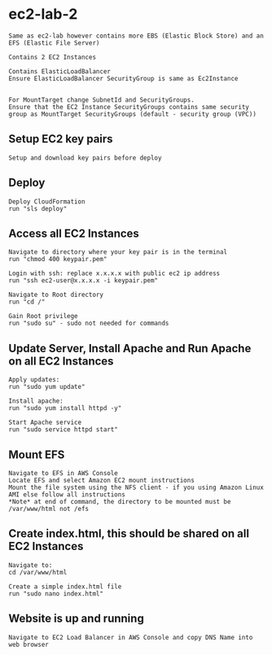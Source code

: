 # ec2-lab-2

```
Same as ec2-lab however contains more EBS (Elastic Block Store) and an EFS (Elastic File Server)

Contains 2 EC2 Instances

Contains ElasticLoadBalancer
Ensure ElasticLoadBalancer SecurityGroup is same as Ec2Instance


For MountTarget change SubnetId and SecurityGroups.
Ensure that the EC2 Instance SecurityGroups contains same security group as MountTarget SecurityGroups (default - security group (VPC))
```

## Setup EC2 key pairs

```
Setup and download key pairs before deploy
```

## Deploy

```
Deploy CloudFormation
run "sls deploy"
```

## Access all EC2 Instances

```
Navigate to directory where your key pair is in the terminal
run "chmod 400 keypair.pem"

Login with ssh: replace x.x.x.x with public ec2 ip address
run "ssh ec2-user@x.x.x.x -i keypair.pem"

Navigate to Root directory
run "cd /"

Gain Root privilege
run "sudo su" - sudo not needed for commands

```

## Update Server, Install Apache and Run Apache on all EC2 Instances

```
Apply updates:
run "sudo yum update"

Install apache:
run "sudo yum install httpd -y"

Start Apache service
run "sudo service httpd start"
```

## Mount EFS

```
Navigate to EFS in AWS Console
Locate EFS and select Amazon EC2 mount instructions
Mount the file system using the NFS client - if you using Amazon Linux AMI else follow all instructions
*Note* at end of command, the directory to be mounted must be /var/www/html not /efs
```

## Create index.html, this should be shared on all EC2 Instances

```
Navigate to:
cd /var/www/html

Create a simple index.html file
run "sudo nano index.html"
```

## Website is up and running

```
Navigate to EC2 Load Balancer in AWS Console and copy DNS Name into web browser
```
